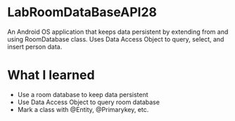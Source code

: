 # LabRoomDataBaseAPI28
An Android OS application that keeps data persistent by extending from and using RoomDatabase class. Uses Data Access Object to query, select, and insert person data.

# What I learned
* Use a room database to keep data persistent
* Use Data Access Object to query room database
* Mark a class with @Entity, @Primarykey, etc.
